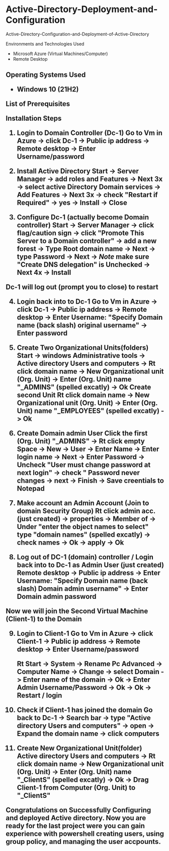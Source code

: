 # Active-Directory-Deployment-and-Configuration

Active-Directory-Configuration-and-Deployment-of-Active-Directory

Environments and Technologies Used

- Microsoft Azure (Virtual Machines/Computer)
- Remote Desktop

<h2>Operating Systems Used 

- Windows 10</b> (21H2)

List of Prerequisites

Installation Steps

1. Login to Domain Controller (Dc-1)
   Go to Vm in Azure -> click Dc-1 -> Public ip address -> Remote desktop -> Enter Username/password

2. Install Active Directory
   Start -> Server Manager -> add roles and Features -> Next 3x -> select active Directory Domain services -> Add Features -> Next 3x -> check "Restart if Required" -> yes -> Install -> Close

3. Configure Dc-1 (actually become Domain controller)
   Start -> Server Manager -> click flag/caution sign -> click "Promote This Server to a Domain controller" -> add a new forest -> Type Root domain name -> Next -> type Password -> Next -> *Note* make sure "Create DNS delegation" is Unchecked -> Next 4x -> Install

Dc-1 will log out (prompt you to close) to restart 

4. Login back into to Dc-1
   Go to Vm in Azure -> click Dc-1 -> Public ip address -> Remote desktop -> Enter Username: "Specify Domain name (back slash) original username" -> Enter password

5. Create Two Organizational Units(folders)
   Start -> windows Administrative tools -> Active directory Users and computers -> Rt click domain name -> New Organizational unit (Org. Unit) -> Enter (Org. Unit) name "_ADMINS" (spelled excatly) -> Ok
   Create second Unit
   Rt click domain name -> New Organizational unit (Org. Unit) -> Enter (Org. Unit) name "_EMPLOYEES" (spelled excatly) -> Ok

6. Create Domain admin User
   Click the first (Org. Unit) "_ADMINS" -> Rt click empty Space -> New -> User -> Enter Name -> Enter login name -> Next -> Enter Password -> Uncheck "User must change password at next login" -> check " Password never changes
   -> next -> Finish -> Save creentials to Notepad

7. Make account an Admin Account (Join to   domain Security Group)
   Rt click admin acc. (just created) -> properties -> Member of -> Under "enter the object names to select" type "domain names" (spelled excatly) -> check names -> Ok -> apply -> Ok

8. Log out of DC-1 (domain) controller / Login back into to Dc-1 as Admin User (just created)
   Remote desktop -> Public ip address -> Enter Username: "Specify Domain name (back slash) Domain admin username" -> Enter Domain admin password

 Now we will join the Second Virtual Machine (Client-1) to the Domain

9. Login to Client-1
   Go to Vm in Azure -> click Client-1 -> Public ip address -> Remote desktop -> Enter Username/password

   Rt Start -> System -> Rename Pc Advanced -> Computer Name -> Change -> select Domain -> Enter name of the domain -> Ok -> Enter Admin Username/Password -> Ok -> Ok -> Restart / login

10. Check if Client-1 has joined the domain
    Go back to Dc-1 -> Search bar -> type "Active directory Users and computers" -> open -> Expand the domain name -> click computers

11. Create New Organizational Unit(folder)
    Active directory Users and computers -> Rt click domain name -> New Organizational unit (Org. Unit) -> Enter (Org. Unit) name "_ClientS" (spelled excatly) -> Ok -> Drag Client-1 from Computer (Org. Unit) to "_ClientS"

Congratulations on Successfully Configuring and deployed Active directory. Now you are ready for the last project were you can gain experience with powershell creating users, using group policy, and managing the user accpounts. 
